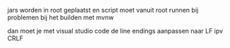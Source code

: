 jars worden in root geplaatst en script moet vanuit root runnen
bij problemen bij het builden met mvnw

dan moet je met visual studio code de line endings aanpassen naar LF ipv CRLF